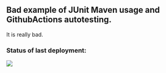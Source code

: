 ## Bad example of JUnit Maven usage and GithubActions autotesting.

It is really bad.

### Status of last deployment:<br>
<img src="https://github.com/ulyanovskk/maven-testing/workflows/Test-Maven/badge.svg"></br>
